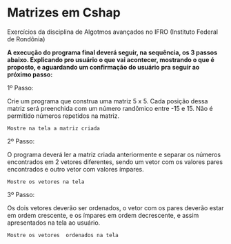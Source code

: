 # Matrizes em Cshap

Exercícios da disciplina de Algotmos avançados no IFRO (Instituto Federal de Rondônia)


**A execução do programa final deverá seguir, na sequência, os 3 passos abaixo. Explicando pro usuário o que vai acontecer, mostrando o que é proposto, e aguardando um confirmação do usuário pra seguir ao próximo passo:**

1º Passo:  

Crie um programa que construa uma matriz 5 x 5.
Cada posição dessa matriz será preenchida com um número randômico entre -15 e 15. Não é permitido números repetidos na matriz.

`Mostre na tela a matriz criada`



2º Passo: 

O programa deverá ler a matriz criada anteriormente e separar os números encontrados em 2 vetores diferentes, sendo um vetor com os valores pares encontrados e outro vetor com valores ímpares.

`Mostre os vetores na tela`


3º Passo: 

Os dois vetores deverão ser ordenados, o vetor com os pares deverão estar em ordem crescente, e os ímpares em ordem decrescente, e assim apresentados na tela ao usuário.

`Mostre os vetores  ordenados na tela`